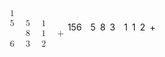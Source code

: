 <span class="katex"><span class="katex-mathml"><math xmlns="http://www.w3.org/1998/Math/MathML"><semantics><mtable rowspacing="0.24999999999999992em" columnalign="right left right left right left" columnspacing="0em" rowlines="none none solid"><mtr><mtd><mstyle scriptlevel="0" displaystyle="true"><mn>1</mn></mstyle></mtd><mtd><mstyle scriptlevel="0" displaystyle="true"><mrow><mrow></mrow><mspace width="0.5em"/><mrow></mrow></mrow></mstyle></mtd><mtd><mstyle scriptlevel="0" displaystyle="true"><mrow><mspace width="0.5em"/><mrow></mrow></mrow></mstyle></mtd><mtd><mstyle scriptlevel="0" displaystyle="true"><mrow></mrow></mstyle></mtd></mtr><mtr><mtd><mstyle scriptlevel="0" displaystyle="true"><mn>5</mn></mstyle></mtd><mtd><mstyle scriptlevel="0" displaystyle="true"><mrow><mrow></mrow><mspace width="0.5em"/><mn>5</mn></mrow></mstyle></mtd><mtd><mstyle scriptlevel="0" displaystyle="true"><mrow><mspace width="0.5em"/><mn>1</mn></mrow></mstyle></mtd><mtd><mstyle scriptlevel="0" displaystyle="true"><mrow></mrow></mstyle></mtd></mtr><mtr><mtd><mstyle scriptlevel="0" displaystyle="true"><mrow></mrow></mstyle></mtd><mtd><mstyle scriptlevel="0" displaystyle="true"><mrow><mrow></mrow><mspace width="0.5em"/><mn>8</mn></mrow></mstyle></mtd><mtd><mstyle scriptlevel="0" displaystyle="true"><mrow><mspace width="0.5em"/><mn>1</mn></mrow></mstyle></mtd><mtd><mstyle scriptlevel="0" displaystyle="true"><mrow><mrow></mrow><mspace width="0.5em"/><mo>+</mo></mrow></mstyle></mtd></mtr><mtr><mtd><mstyle scriptlevel="0" displaystyle="true"><mn>6</mn></mstyle></mtd><mtd><mstyle scriptlevel="0" displaystyle="true"><mrow><mrow></mrow><mspace width="0.5em"/><mn>3</mn></mrow></mstyle></mtd><mtd><mstyle scriptlevel="0" displaystyle="true"><mrow><mspace width="0.5em"/><mn>2</mn></mrow></mstyle></mtd><mtd><mstyle scriptlevel="0" displaystyle="true"><mrow></mrow></mstyle></mtd></mtr></mtable><annotation encoding="application/x-tex">\begin{alignedat}{3}{1}&amp;  \enspace{ }&amp;  \enspace{ }&amp; \\{5}&amp;  \enspace{5}&amp;  \enspace{1}&amp; \\{ }&amp;  \enspace{8}&amp;  \enspace{1}&amp; \enspace + \\ \hline{6}&amp;  \enspace{3}&amp;  \enspace{2}&amp;\end{alignedat}</annotation></semantics></math></span><span class="katex-html" aria-hidden="true"><span class="base"><span class="strut" style="height:6em;vertical-align:-2.7500000000000004em;"></span><span class="mord"><span class="vlist-t vlist-t2"><span class="vlist-r"><span class="vlist" style="height:3.2499999999999996em;"><span style="top:-5.25em;"><span class="pstrut" style="height:5.25em;"></span><span class="mtable"><span class="col-align-r"><span class="vlist-t vlist-t2"><span class="vlist-r"><span class="vlist" style="height:3.25em;"><span style="top:-5.41em;"><span class="pstrut" style="height:3em;"></span><span class="mord"><span class="mord"><span class="mord">1</span></span></span></span><span style="top:-3.91em;"><span class="pstrut" style="height:3em;"></span><span class="mord"><span class="mord"><span class="mord">5</span></span></span></span><span style="top:-2.4099999999999993em;"><span class="pstrut" style="height:3em;"></span><span class="mord"><span class="mord"></span></span></span><span style="top:-0.9099999999999997em;"><span class="pstrut" style="height:3em;"></span><span class="mord"><span class="mord"><span class="mord">6</span></span></span></span></span><span class="vlist-s">​</span></span><span class="vlist-r"><span class="vlist" style="height:2.7500000000000004em;"><span></span></span></span></span></span><span class="col-align-l"><span class="vlist-t vlist-t2"><span class="vlist-r"><span class="vlist" style="height:3.25em;"><span style="top:-5.41em;"><span class="pstrut" style="height:3em;"></span><span class="mord"><span class="mord"></span><span class="mspace" style="margin-right:0.5em;"></span><span class="mord"></span></span></span><span style="top:-3.91em;"><span class="pstrut" style="height:3em;"></span><span class="mord"><span class="mord"></span><span class="mspace" style="margin-right:0.5em;"></span><span class="mord"><span class="mord">5</span></span></span></span><span style="top:-2.4099999999999993em;"><span class="pstrut" style="height:3em;"></span><span class="mord"><span class="mord"></span><span class="mspace" style="margin-right:0.5em;"></span><span class="mord"><span class="mord">8</span></span></span></span><span style="top:-0.9099999999999997em;"><span class="pstrut" style="height:3em;"></span><span class="mord"><span class="mord"></span><span class="mspace" style="margin-right:0.5em;"></span><span class="mord"><span class="mord">3</span></span></span></span></span><span class="vlist-s">​</span></span><span class="vlist-r"><span class="vlist" style="height:2.7500000000000004em;"><span></span></span></span></span></span><span class="col-align-r"><span class="vlist-t vlist-t2"><span class="vlist-r"><span class="vlist" style="height:3.25em;"><span style="top:-5.41em;"><span class="pstrut" style="height:3em;"></span><span class="mord"><span class="mspace" style="margin-right:0.5em;"></span><span class="mord"></span></span></span><span style="top:-3.91em;"><span class="pstrut" style="height:3em;"></span><span class="mord"><span class="mspace" style="margin-right:0.5em;"></span><span class="mord"><span class="mord">1</span></span></span></span><span style="top:-2.4099999999999993em;"><span class="pstrut" style="height:3em;"></span><span class="mord"><span class="mspace" style="margin-right:0.5em;"></span><span class="mord"><span class="mord">1</span></span></span></span><span style="top:-0.9099999999999997em;"><span class="pstrut" style="height:3em;"></span><span class="mord"><span class="mspace" style="margin-right:0.5em;"></span><span class="mord"><span class="mord">2</span></span></span></span></span><span class="vlist-s">​</span></span><span class="vlist-r"><span class="vlist" style="height:2.7500000000000004em;"><span></span></span></span></span></span><span class="col-align-l"><span class="vlist-t vlist-t2"><span class="vlist-r"><span class="vlist" style="height:3.25em;"><span style="top:-5.41em;"><span class="pstrut" style="height:3em;"></span><span class="mord"><span class="mord"></span></span></span><span style="top:-3.91em;"><span class="pstrut" style="height:3em;"></span><span class="mord"><span class="mord"></span></span></span><span style="top:-2.4099999999999993em;"><span class="pstrut" style="height:3em;"></span><span class="mord"><span class="mord"></span><span class="mspace" style="margin-right:0.5em;"></span><span class="mord">+</span></span></span><span style="top:-0.9099999999999997em;"><span class="pstrut" style="height:3em;"></span><span class="mord"><span class="mord"></span></span></span></span><span class="vlist-s">​</span></span><span class="vlist-r"><span class="vlist" style="height:2.7500000000000004em;"><span></span></span></span></span></span></span></span><span style="top:-3.9999999999999996em;"><span class="pstrut" style="height:5.25em;"></span><span class="hline" style="border-bottom-width:0.04em;"></span></span></span><span class="vlist-s">​</span></span><span class="vlist-r"><span class="vlist" style="height:2.7500000000000004em;"><span></span></span></span></span></span></span></span></span>
